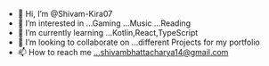 - 👋 Hi, I’m @Shivam-Kira07
- 👀 I’m interested in ...Gaming ...Music ...Reading
- 🌱 I’m currently learning ...Kotlin,React,TypeScript
- 💞️ I’m looking to collaborate on ...different Projects for my portfolio
- 📫 How to reach me ...shivambhattacharya14@gmail.com

<!---
Shivam-Kira07/Shivam-Kira07 is a ✨ special ✨ repository because its `README.md` (this file) appears on your GitHub profile.
You can click the Preview link to take a look at your changes.
--->
